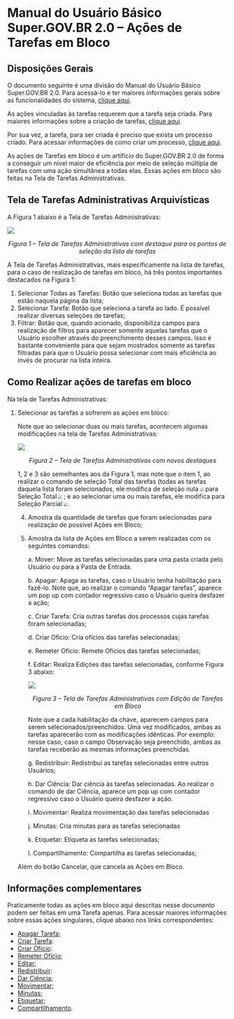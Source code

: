 # Manual do Usuário Básico Super.GOV.BR 2.0 – Ações de Tarefas em Bloco

## Disposições Gerais

O documento seguinte é uma divisão do Manual do Usuário Básico Super.GOV.BR 2.0. Para acessá-lo e ter maiores informações gerais sobre as funcionalidades do sistema, <ins>clique aqui</ins>.

As ações vinculadas às tarefas requerem que a tarefa seja criada. Para maiores informações sobre a criação de tarefas, <ins>clique aqui</ins>.

Por sua vez, a tarefa, para ser criada é preciso que exista um processo criado. Para acessar informações de como criar um processo, <ins>clique aqui</ins>.

As ações de Tarefas em bloco é um artifício do Super.GOV.BR 2.0 de forma a conseguir um nível maior de eficiência por meio de seleção múltipla de tarefas com uma ação simultânea a todas elas. Essas ações em bloco são feitas na Tela de Tarefas Administrativas.


## Tela de Tarefas Administrativas Arquivísticas

A Figura 1 abaixo é a Tela de Tarefas Administrativas: 

<img src="../../manual/figuras/Tela_Selecao_Lista.png"/><p style="text-align: center;">*Figura 1 – Tela de Tarefas Administrativas com destaque para os pontos de seleção da lista de tarefas*</p>

A Tela de Tarefas Administrativas, mais especificamente na lista de tarefas, para o caso de realização de tarefas em bloco, há três pontos importantes destacados na Figura 1: 

1. Selecionar Todas as Tarefas: Botão que seleciona todas as tarefas que estão naquela página da lista;
2. Selecionar Tarefa: Botão que seleciona a tarefa ao lado. É possível realizar diversas seleções de tarefas;
3. Filtrar: Botão que, quando acionado, disponibiliza campos para realização de filtros para aparecer somente aquelas tarefas que o Usuário escolher através do preenchimento desses campos. Isso é bastante conveniente para que sejam mostrados somente as tarefas filtradas para que o Usuário possa selecionar com mais eficiência ao invés de procurar na lista inteira.

## Como Realizar ações de tarefas em bloco

Na tela de Tarefas Administrativas: 

1. Selecionar as tarefas a sofrerem as ações em bloco:
	
	Note que ao selecionar duas ou mais tarefas, acontecem algumas modificações na tela de Tarefas Administrativas: 

	<img src="../../manual/figuras/Tela_Adm_Novos_Destaques.png"/><p style="text-align: center;">*Figura 2 – Tela de Tarefas Administrativas com novos destaques*</p>

	1, 2 e 3 são semelhantes aos da Figura 1, mas note que o item 1, ao realizar o comando de seleção Total das tarefas (todas as tarefas daquela lista foram selecionados, ele modifica de seleção nula <img src="../../manual/figuras/Flag_SelecaoNula.png" style="zoom: 50%;" />  para  Seleção Total <img src="../../manual/figuras/Flag_SelecaoTotal.png" style="zoom: 50%;" />  ; e ao selecionar uma ou mais tarefas, ele modifica para Seleção Parcial <img src="../../manual/figuras/Flag_SelecaoParcial.png" style="zoom: 50%;" />.  

	4. Amostra da quantidade de tarefas que foram selecionadas para realização de possível Ações em Bloco;
	5. Amostra da lista de Ações em Bloco a serem realizadas com os seguintes comandos: 
		
		a. Mover: Move as tarefas selecionadas para uma pasta criada pelo Usuário ou para a Pasta de Entrada. 
		
		b. Apagar: Apaga as tarefas, caso o Usuário tenha habilitação para fazê-lo. Note que, ao realizar o comando “Apagar tarefas”, aparece um pop up com contador regressivo caso o Usuário queira desfazer a ação;
		
		c. Criar Tarefa: Cria outras tarefas dos processos cujas tarefas foram selecionadas;
		
		d. Criar Ofício: Cria ofícios das tarefas selecionadas;
		
		e. Remeter Ofício: Remete Ofícios das tarefas selecionadas;
		
		f. Editar: Realiza Edições das tarefas selecionadas, conforme Figura 3 abaixo:
			
		<img src="../../manual/figuras/Tela_Edicao_Blocos.png"/><p style="text-align: center;">*Figura 3 – Tela de Tarefas Administrativas com Edição de Tarefas em Bloco*</p>
			
		Note que a cada habilitação da chave, aparecem campos para serem selecionados/preenchidos. Uma vez modificados, ambas as tarefas aparecerão com as modificações idênticas. Por exemplo: nesse caso, caso o campo Observação seja preenchido, ambas as tarefas receberão as mesmas informações preenchidas.

		g.	Redistribuir: Redistribui as tarefas selecionadas entre outros Usuários;

		h. Dar Ciência: Dar ciência às tarefas selecionadas. Ao realizar o comando de dar Ciência, aparece um pop up com contador regressivo caso o Usuário queira desfazer a ação. 

		i. Movimentar: Realiza movimentação das tarefas selecionadas

		j. Minutas: Cria minutas para as tarefas selecionadas

		k. Etiquetar: Etiqueta as tarefas selecionadas;

		l. Compartilhamento: Compartilha as tarefas selecionadas;

	Além do botão Cancelar, que cancela as Ações em Bloco.

## Informações complementares

Praticamente todas as ações em bloco aqui descritas nesse documento podem ser feitas em uma Tarefa apenas. Para acessar maiores informações sobre essas ações singulares, clique abaixo nos links correspondentes: 

* <ins>Apagar Tarefa</ins>;
* <ins>Criar Tarefa</ins>:
* <ins>Criar Ofício</ins>:
* <ins>Remeter Ofício</ins>;
* <ins>Editar</ins>;
* <ins>Redistribuir</ins>: 
* <ins> Dar Ciência</ins>;
* <ins>Movimentar</ins>;
* <ins>Minutas</ins>;
* <ins>Etiquetar</ins>;
* <ins>Compartilhamento</ins>.
